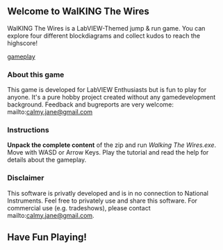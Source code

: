 ## Welcome to WalKING The Wires
WalKING The Wires is a LabVIEW-Themed jump & run game. You can explore four different blockdiagrams and collect kudos to reach the highscore!

[gameplay](images/gameplay.png)

### About this game
This game is developed for LabVIEW Enthusiasts but is fun to play for anyone. It's a pure hobby project created without any gamedevelopment background.
Feedback and bugreports are very welcome: mailto:calmy.jane@gmail.com

### Instructions
**Unpack the complete content** of the zip and run *Walking The Wires.exe*.
Move with WASD or Arrow Keys. Play the tutorial and read the help for details about the gameplay. 

### Disclaimer
This software is privatly developed and is in no connection to National Instruments. Feel free to privately use and share this software. For commercial use (e.g. tradeshows), please contact mailto:calmy.jane@gmail.com.

## Have Fun Playing!
